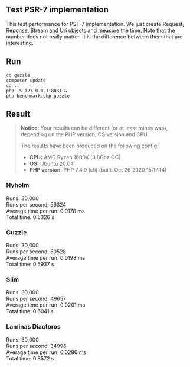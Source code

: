 ## Test PSR-7 implementation

This test performance for PST-7 implementation. We just create Request, Reponse, Stream and Uri objects 
and measure the time.
Note that the number does not really matter. It is the difference between them that are interesting.
 

## Run
```
cd guzzle
composer update
cd ..
php -S 127.0.0.1:8081 &
php benchmark.php guzzle
```

## Result
> **Notice:** Your results can be different (or at least mines was), depending on the PHP version, OS version and CPU.
> 
> The results have been produced on the following config:
> - **CPU:** AMD Ryzen 1600X (3.8Ghz OC)
> - **OS:** Ubuntu 20.04
> - **PHP version:** PHP 7.4.9 (cli) (built: Oct 26 2020 15:17:14) 
### Nyholm

Runs: 30,000<br>
Runs per second: 56324<br>
Average time per run: 0.0178 ms<br>
Total time: 0.5326 s

### Guzzle

Runs: 30,000<br>
Runs per second: 50528<br>
Average time per run: 0.0198 ms<br>
Total time: 0.5937 s

### Slim

Runs: 30,000<br>
Runs per second: 49657<br>
Average time per run: 0.0201 ms<br>
Total time: 0.6041 s

### Laminas Diactoros

Runs: 30,000<br>
Runs per second: 34996<br>
Average time per run: 0.0286 ms<br>
Total time: 0.8572 s


